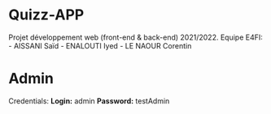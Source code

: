 # Quizz-APP

Projet développement web (front-end & back-end) 2021/2022.
Equipe E4FI:
					- AISSANI Saïd
					- ENALOUTI Iyed
					- LE NAOUR Corentin


# Admin

Credentials:
**Login:** admin
**Password:** testAdmin
